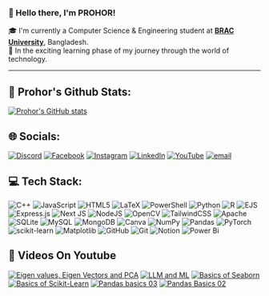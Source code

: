 ### 👋 Hello there, I'm PROHOR!

🎓 I'm currently a Computer Science & Engineering student at **[BRAC University](https://www.bracu.ac.bd/)**, Bangladesh.  
🚀 In the exciting learning phase of my journey through the world of technology.

---
## 📑 Prohor's Github Stats:
[![Prohor's GitHub stats](https://github-readme-stats.vercel.app/api?username=Prohor67&show_icons=true&theme=radical)](https://github.com/anuraghazra/github-readme-stats)


## 🌐 Socials:
[![Discord](https://img.shields.io/badge/Discord-%237289DA.svg?logo=discord&logoColor=white)](https://discord.gg/Prohor#3997) [![Facebook](https://img.shields.io/badge/Facebook-%231877F2.svg?logo=Facebook&logoColor=white)]((https://www.facebook.com/profile.php?id=61557415031735)) [![Instagram](https://img.shields.io/badge/Instagram-%23E4405F.svg?logo=Instagram&logoColor=white)](https://instagram.com/been_prohor) [![LinkedIn](https://img.shields.io/badge/LinkedIn-%230077B5.svg?logo=linkedin&logoColor=white)](www.linkedin.com/in/md-sybeen-abrar-prohor-241aa3241) [![YouTube](https://img.shields.io/badge/YouTube-%23FF0000.svg?logo=YouTube&logoColor=white)](https://www.youtube.com/@md.sybeenabrarprohor1302) [![email](https://img.shields.io/badge/Email-D14836?logo=gmail&logoColor=white)](mailto:sybeenabrarprohor@gmail.com) 

## 💻 Tech Stack:
![C++](https://img.shields.io/badge/c++-%2300599C.svg?style=for-the-badge&logo=c%2B%2B&logoColor=white) ![JavaScript](https://img.shields.io/badge/javascript-%23323330.svg?style=for-the-badge&logo=javascript&logoColor=%23F7DF1E) ![HTML5](https://img.shields.io/badge/html5-%23E34F26.svg?style=for-the-badge&logo=html5&logoColor=white) ![LaTeX](https://img.shields.io/badge/latex-%23008080.svg?style=for-the-badge&logo=latex&logoColor=white) ![PowerShell](https://img.shields.io/badge/PowerShell-%235391FE.svg?style=for-the-badge&logo=powershell&logoColor=white) ![Python](https://img.shields.io/badge/python-3670A0?style=for-the-badge&logo=python&logoColor=ffdd54) ![R](https://img.shields.io/badge/r-%23276DC3.svg?style=for-the-badge&logo=r&logoColor=white) ![EJS](https://img.shields.io/badge/ejs-%23B4CA65.svg?style=for-the-badge&logo=ejs&logoColor=black) ![Express.js](https://img.shields.io/badge/express.js-%23404d59.svg?style=for-the-badge&logo=express&logoColor=%2361DAFB) ![Next JS](https://img.shields.io/badge/Next-black?style=for-the-badge&logo=next.js&logoColor=white) ![NodeJS](https://img.shields.io/badge/node.js-6DA55F?style=for-the-badge&logo=node.js&logoColor=white) ![OpenCV](https://img.shields.io/badge/opencv-%23white.svg?style=for-the-badge&logo=opencv&logoColor=white) ![TailwindCSS](https://img.shields.io/badge/tailwindcss-%2338B2AC.svg?style=for-the-badge&logo=tailwind-css&logoColor=white) ![Apache](https://img.shields.io/badge/apache-%23D42029.svg?style=for-the-badge&logo=apache&logoColor=white) ![SQLite](https://img.shields.io/badge/sqlite-%2307405e.svg?style=for-the-badge&logo=sqlite&logoColor=white) ![MySQL](https://img.shields.io/badge/mysql-4479A1.svg?style=for-the-badge&logo=mysql&logoColor=white) ![MongoDB](https://img.shields.io/badge/MongoDB-%234ea94b.svg?style=for-the-badge&logo=mongodb&logoColor=white) ![Canva](https://img.shields.io/badge/Canva-%2300C4CC.svg?style=for-the-badge&logo=Canva&logoColor=white) ![NumPy](https://img.shields.io/badge/numpy-%23013243.svg?style=for-the-badge&logo=numpy&logoColor=white) ![Pandas](https://img.shields.io/badge/pandas-%23150458.svg?style=for-the-badge&logo=pandas&logoColor=white) ![PyTorch](https://img.shields.io/badge/PyTorch-%23EE4C2C.svg?style=for-the-badge&logo=PyTorch&logoColor=white) ![scikit-learn](https://img.shields.io/badge/scikit--learn-%23F7931E.svg?style=for-the-badge&logo=scikit-learn&logoColor=white) ![Matplotlib](https://img.shields.io/badge/Matplotlib-%23ffffff.svg?style=for-the-badge&logo=Matplotlib&logoColor=black) ![GitHub](https://img.shields.io/badge/github-%23121011.svg?style=for-the-badge&logo=github&logoColor=white) ![Git](https://img.shields.io/badge/git-%23F05033.svg?style=for-the-badge&logo=git&logoColor=white) ![Notion](https://img.shields.io/badge/Notion-%23000000.svg?style=for-the-badge&logo=notion&logoColor=white) ![Power Bi](https://img.shields.io/badge/power_bi-F2C811?style=for-the-badge&logo=powerbi&logoColor=black)


## 🎥 Videos On Youtube
<!-- BEGIN YOUTUBE-CARDS -->
[![Eigen values, Eigen Vectors and PCA](https://ytcards.demolab.com/?id=Saej5zYmoas&title=Eigen+values%2C+Eigen+Vectors+and+PCA&lang=en&timestamp=1740940172&background_color=%230d1117&title_color=%23ffffff&stats_color=%23dedede&max_title_lines=1&width=250&border_radius=5 "Eigen values, Eigen Vectors and PCA")](https://www.youtube.com/watch?v=Saej5zYmoas)
[![LLM and ML](https://ytcards.demolab.com/?id=VpLKc5n8_K8&title=LLM+and+ML&lang=en&timestamp=1724507074&background_color=%230d1117&title_color=%23ffffff&stats_color=%23dedede&max_title_lines=1&width=250&border_radius=5 "LLM and ML")](https://www.youtube.com/watch?v=VpLKc5n8_K8)
[![Basics of Seaborn](https://ytcards.demolab.com/?id=z-PYqtLtdq8&title=Basics+of+Seaborn&lang=en&timestamp=1721111120&background_color=%230d1117&title_color=%23ffffff&stats_color=%23dedede&max_title_lines=1&width=250&border_radius=5 "Basics of Seaborn")](https://www.youtube.com/watch?v=z-PYqtLtdq8)
[![Basics of Scikit-Learn](https://ytcards.demolab.com/?id=pB-CYbixPQI&title=Basics+of+Scikit-Learn&lang=en&timestamp=1720888384&background_color=%230d1117&title_color=%23ffffff&stats_color=%23dedede&max_title_lines=1&width=250&border_radius=5 "Basics of Scikit-Learn")](https://www.youtube.com/watch?v=pB-CYbixPQI)
[![Pandas basics 03](https://ytcards.demolab.com/?id=gRt4vbt94NE&title=Pandas+basics+03&lang=en&timestamp=1720874736&background_color=%230d1117&title_color=%23ffffff&stats_color=%23dedede&max_title_lines=1&width=250&border_radius=5 "Pandas basics 03")](https://www.youtube.com/watch?v=gRt4vbt94NE)
[![Pandas Basics 02](https://ytcards.demolab.com/?id=joXMmO8BpYs&title=Pandas+Basics+02&lang=en&timestamp=1720857520&background_color=%230d1117&title_color=%23ffffff&stats_color=%23dedede&max_title_lines=1&width=250&border_radius=5 "Pandas Basics 02")](https://www.youtube.com/watch?v=joXMmO8BpYs)
<!-- END YOUTUBE-CARDS -->
